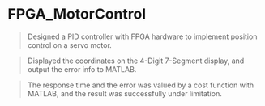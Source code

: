# FPGA_MotorControl

>	Designed a PID controller with FPGA hardware to implement position control on a servo motor.

> Displayed the coordinates on the 4-Digit 7-Segment display, and output the error info to MATLAB.

>	The response time and the error was valued by a cost function with MATLAB, and the result was successfully under limitation.

